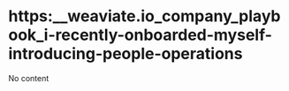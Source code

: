 # https:__weaviate.io_company_playbook_i-recently-onboarded-myself-introducing-people-operations
No content